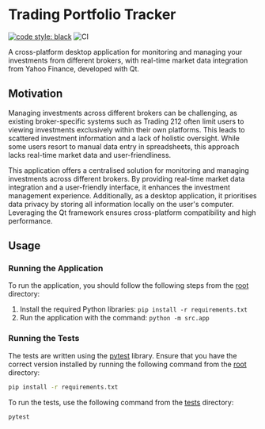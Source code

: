 # Trading Portfolio Tracker

[![code style: black](https://img.shields.io/badge/code%20style-black-000000.svg)](https://github.com/psf/black)
![CI](https://github.com/IsaacCheng9/trading-portfolio-tracker/actions/workflows/pytest.yml/badge.svg)

A cross-platform desktop application for monitoring and managing your investments
from different brokers, with real-time market data integration from Yahoo
Finance, developed with Qt.

## Motivation

Managing investments across different brokers can be challenging, as existing
broker-specific systems such as Trading 212 often limit users to viewing
investments exclusively within their own platforms. This leads to scattered
investment information and a lack of holistic oversight. While some users
resort to manual data entry in spreadsheets, this approach lacks real-time
market data and user-friendliness.

This application offers a centralised solution for monitoring and managing
investments across different brokers. By providing real-time market data
integration and a user-friendly interface, it enhances the investment management
experience. Additionally, as a desktop application, it prioritises data privacy
by storing all information locally on the user's computer. Leveraging the Qt
framework ensures cross-platform compatibility and high performance.

## Usage

### Running the Application

To run the application, you should follow the following steps from the
[root](./) directory:

1. Install the required Python libraries: `pip install -r requirements.txt`
2. Run the application with the command: `python -m src.app`

### Running the Tests

The tests are written using the [pytest](https://docs.pytest.org/en/stable/)
library. Ensure that you have the correct version installed by running the
following command from the [root](./) directory:

```bash
pip install -r requirements.txt
```

To run the tests, use the following command from the [tests](tests/) directory:

```bash
pytest
```
